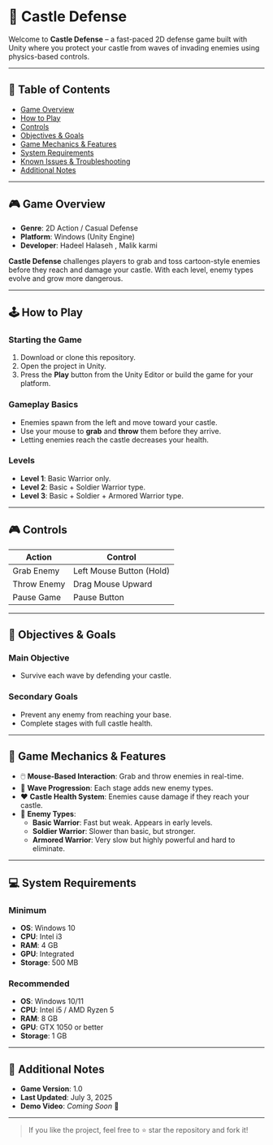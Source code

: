 # 🏰 Castle Defense

Welcome to **Castle Defense** – a fast-paced 2D defense game built with Unity where you protect your castle from waves of invading enemies using physics-based controls.

---

## 📑 Table of Contents
- [Game Overview](#game-overview)  
- [How to Play](#how-to-play)  
- [Controls](#controls)  
- [Objectives & Goals](#objectives--goals)  
- [Game Mechanics & Features](#game-mechanics--features)  
- [System Requirements](#system-requirements)  
- [Known Issues & Troubleshooting](#known-issues--troubleshooting)  
- [Additional Notes](#additional-notes)  

---

## 🎮 Game Overview

- **Genre**: 2D Action / Casual Defense  
- **Platform**: Windows (Unity Engine)  
- **Developer**: Hadeel Halaseh , Malik karmi 

**Castle Defense** challenges players to grab and toss cartoon-style enemies before they reach and damage your castle. With each level, enemy types evolve and grow more dangerous.

---

## 🕹️ How to Play

### Starting the Game
1. Download or clone this repository.
2. Open the project in Unity.
3. Press the **Play** button from the Unity Editor or build the game for your platform.

### Gameplay Basics
- Enemies spawn from the left and move toward your castle.
- Use your mouse to **grab** and **throw** them before they arrive.
- Letting enemies reach the castle decreases your health.

### Levels
- **Level 1**: Basic Warrior only.
- **Level 2**: Basic  + Soldier Warrior type.
- **Level 3**: Basic  + Soldier + Armored Warrior type.

---

## 🎮 Controls

| Action           | Control                |
|------------------|------------------------|
| Grab Enemy       | Left Mouse Button (Hold) |
| Throw Enemy      | Drag Mouse Upward      |
| Pause Game       | Pause  Button                  |

---

## 🎯 Objectives & Goals

### Main Objective
- Survive each wave by defending your castle.

### Secondary Goals
- Prevent any enemy from reaching your base.
- Complete stages with full castle health.

---

## 🧠 Game Mechanics & Features

- 🖱️ **Mouse-Based Interaction**: Grab and throw enemies in real-time.  
- 🔁 **Wave Progression**: Each stage adds new enemy types.  
- ❤️ **Castle Health System**: Enemies cause damage if they reach your castle.  
- 👾 **Enemy Types**:
  - **Basic Warrior**: Fast but weak. Appears in early levels.
  - **Soldier Warrior**: Slower than basic, but stronger.
  - **Armored Warrior**: Very slow but highly powerful and hard to eliminate.
    

---

## 💻 System Requirements

### Minimum
- **OS**: Windows 10  
- **CPU**: Intel i3  
- **RAM**: 4 GB  
- **GPU**: Integrated  
- **Storage**: 500 MB  

### Recommended
- **OS**: Windows 10/11  
- **CPU**: Intel i5 / AMD Ryzen 5  
- **RAM**: 8 GB  
- **GPU**: GTX 1050 or better  
- **Storage**: 1 GB  


---

## 📝 Additional Notes

- **Game Version**: 1.0  
- **Last Updated**: July 3, 2025 
- **Demo Video**: _Coming Soon_ 🎥  

---

> If you like the project, feel free to ⭐ star the repository and fork it!

